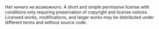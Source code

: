 Нет ничего не возможного.
A short and simple permissive license with conditions only requiring preservation of copyright and license notices. Licensed works, modifications, and larger works may be distributed under different terms and without source code.

